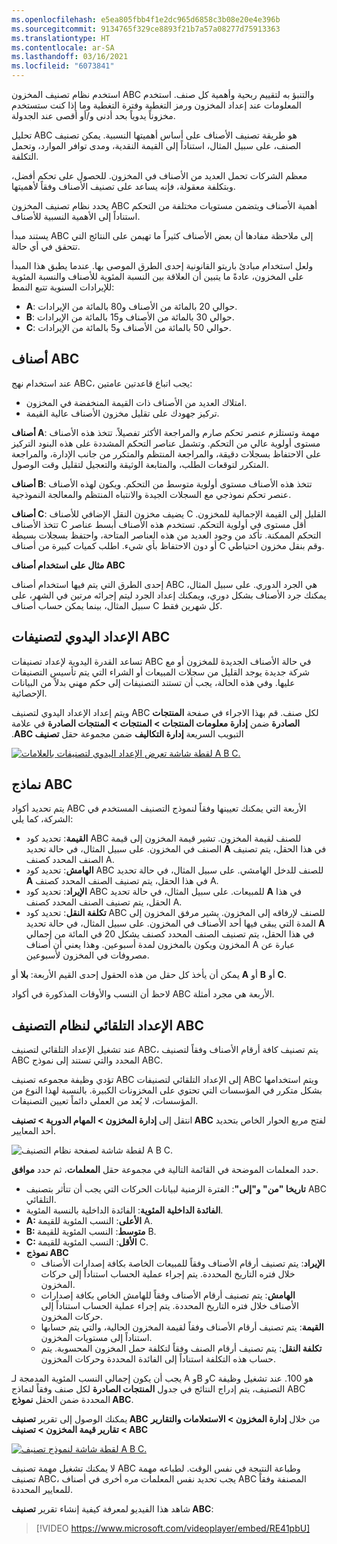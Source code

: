 ```yaml
---
ms.openlocfilehash: e5ea805fbb4f1e2dc965d6858c3b08e20e4e396b
ms.sourcegitcommit: 9134765f329ce8893f21b7a57a08277d75913363
ms.translationtype: HT
ms.contentlocale: ar-SA
ms.lasthandoff: 03/16/2021
ms.locfileid: "6073841"
---
```

استخدم نظام تصنيف المخزون ABC والتنبؤ به لتقييم ربحية وأهمية كل صنف. استخدم المعلومات عند إعداد المخزون ورمز التغطية وفترة التغطية وما إذا كنت ستستخدم مخزوناً يدوياً بحد أدنى و/أو أقصى عند الجدولة. 

تحليل ABC هو طريقة تصنيف الأصناف على أساس أهميتها النسبية. يمكن تصنيف الصنف، على سبيل المثال، استناداً إلى القيمة النقدية، ومدى توافر الموارد، وتحمل التكلفة.

معظم الشركات تحمل العديد من الأصناف في المخزون. للحصول على تحكم أفضل، وبتكلفة معقولة، فإنه يساعد على تصنيف الأصناف وفقاً لأهميتها.

يحدد نظام تصنيف المخزون ABC أهمية الأصناف ويتضمن مستويات مختلفة من التحكم استناداً إلى الأهمية النسبية للأصناف.

يستند مبدأ ABC إلى ملاحظة مفادها أن بعض الأصناف كثيراً ما تهيمن على النتائج التي تتحقق في أي حالة.

ولعل استخدام مبادئ باريتو القانونية إحدى الطرق الموصى بها. عندما يطبق هذا المبدأ على المخزون، عادةً ما يتبين أن العلاقة بين النسبة المئوية للأصناف والنسبة المئوية للإيرادات السنوية تتبع النمط:

- **A**: حوالي 20 بالمائة من الأصناف و80 بالمائة من الإيرادات.
- **B**: حوالي 30 بالمائة من الأصناف و15 بالمائة من الإيرادات.
- **C**: حوالي 50 بالمائة من الأصناف و5 بالمائة من الإيرادات.

## <a name="abc-items"></a>أصناف ABC 

عند استخدام نهج ABC، يجب اتباع قاعدتين عامتين:

- امتلاك العديد من الأصناف ذات القيمة المنخفضة في المخزون.
- تركيز جهودك على تقليل مخزون الأصناف عالية القيمة.

**أصناف A**: مهمة وتستلزم عنصر تحكم صارم والمراجعة الأكثر تفصيلاً. تتخذ هذه الأصناف مستوى أولوية عالي من التحكم. وتشمل عناصر التحكم المشددة على هذه البنود التركيز على الاحتفاظ بسجلات دقيقة، والمراجعة المنتظم والمتكرر من جانب الإدارة، والمراجعة المتكرر لتوقعات الطلب، والمتابعة الوثيقة والتعجيل لتقليل وقت الوصول.

**أصناف B**: تتخذ هذه الأصناف مستوى أولوية متوسط من التحكم. ويكون لهذه الأصناف عنصر تحكم نموذجي مع السجلات الجيدة والانتباه المنتظم والمعالجة النموذجية.

**أصناف C**: يضيف مخزون النقل الإضافي للأصناف C القليل إلى القيمة الإجمالية للمخزون. تتخذ الأصناف C أقل مستوى في أولوية التحكم. تستخدم هذه الأصناف أبسط عناصر التحكم الممكنة. تأكد من وجود العديد من هذه العناصر المتاحة، واحتفظ بسجلات بسيطة أو دون الاحتفاظ بأي شيء. اطلب كميات كبيرة من أصناف C وقم بنقل مخزون احتياطي.

**مثال على استخدام أصناف ABC**

إحدى الطرق التي يتم فيها استخدام أصناف ABC هي الجرد الدوري. على سبيل المثال، يمكنك جرد الأصناف بشكل دوري، ويمكنك إعداد الجرد ليتم إجرائه مرتين في الشهر، على سبيل المثال، بينما يمكن حساب أصناف C كل شهرين فقط. 

## <a name="manual-setup-of-abc-classifications"></a>الإعداد اليدوي لتصنيفات ABC 

تساعد القدرة اليدوية لإعداد تصنيفات ABC في حالة الأصناف الجديدة للمخزون أو مع شركة جديدة يوجد القليل من سجلات المبيعات أو الشراء التي يتم تأسيس التصنيفات عليها. وفي هذه الحالة، يجب أن تستند التصنيفات إلى حكم مهني بدلاً من البيانات الإحصائية.

ويتم إعداد الإعداد اليدوي لتصنيف ABC لكل صنف. قم بهذا الاجراء في صفحة **المنتجات الصادرة** ضمن **‬‏‫إدارة معلومات المنتجات > المنتجات > المنتجات الصادرة** في علامة التبويب السريعة **إدارة التكاليف** ضمن مجموعة حقل **تصنيف ABC**.
 
[![لقطة شاشة تعرض الإعداد اليدوي لتصنيفات بالعلامات A B C.](../media/manual-abc.png)](../media/manual-abc.png#lightbox)

## <a name="abc-models"></a>نماذج ABC 

يتم تحديد أكواد ABC الأربعة التي يمكنك تعيينها وفقاً لنموذج التصنيف المستخدم في الشركة، كما يلي:

- **القيمة**: تحديد كود ABC للصنف لقيمة المخزون. تشير قيمة المخزون إلى قيمة الصنف في المخزون. على سبيل المثال، في حالة تحديد **A** في هذا الحقل، يتم تصنيف الصنف المحدد كصنف A.
- **الهامش**: تحديد كود ABC للصنف للدخل الهامشي. على سبيل المثال، في حالة تحديد **A** في هذا الحقل، يتم تصنيف الصنف المحدد كصنف A.
- **الإيراد**: تحديد كود ABC للمبيعات. على سبيل المثال، في حالة تحديد **A** في هذا الحقل، يتم تصنيف الصنف المحدد كصنف A.
- **تكلفة النقل**: تحديد كود ABC للصنف لإرفاقه إلى المخزون. يشير مرفق المخزون إلى المدة التي يبقى فيها أحد الأصناف في المخزون. على سبيل المثال، في حالة تحديد **A** في هذا الحقل، يتم تصنيف الصنف المحدد كصنف يشكل 20 في المائة من إجمالي المخزون ويكون بالمخزون لمدة أسبوعين. وهذا يعني أن أصناف A عبارة عن مصروفات في المخزون لأسبوعين.

يمكن أن يأخذ كل حقل من هذه الحقول إحدى القيم الأربعة: **بلا** أو **A** أو **B** أو **C**. 

لاحظ أن النسب والأوقات المذكورة في أكواد ABC الأربعة هي مجرد أمثلة.

## <a name="automatic-setup-of-abc-classification"></a>الإعداد التلقائي لنظام التصنيف ABC 

عند تشغيل الإعداد التلقائي لتصنيف ABC، يتم تصنيف كافة أرقام الأصناف وفقاً لتصنيف ABC المحدد والتي تستند إلى نموذج ABC.

تؤدي وظيفة مجموعه تصنيف ABC إلى الإعداد التلقائي لتصنيفات ABC ويتم استخدامها بشكل متكرر في المؤسسات التي تحتوي على المخزونات الكبيرة. بالنسبة لهذا النوع من المؤسسات، لا يُعد من العملي دائماً تعيين التصنيفات.

انتقل إلى **إدارة المخزون > المهام الدورية > تصنيف ABC** لفتح مربع الحوار الخاص بتحديد أحد المعايير.
  
![لقطة شاشة لصفحة نظام التصنيف A B C.](../media/abc-classification.png)

حدد المعلمات الموضحة في القائمة التالية في مجموعة حقل **المعلمات**، ثم حدد **موافق**.

- **تاريخا "من" و"إلى"**: الفترة الزمنية لبيانات الحركات التي يجب أن تتأثر بتصنيف ABC التلقائي.
- **الفائدة الداخلية المئوية**: الفائدة الداخلية بالنسبة المئوية.
- **A: الأعلى**: النسب المئوية للقيمة A.
- **B: متوسط**: النسب المئوية للقيمة B.
- **C: الأقل**: النسب المئوية للقيمة C.
- **نموذج ABC**
    - **الإيراد**: يتم تصنيف أرقام الأصناف وفقاً للمبيعات الخاصة بكافة إصدارات الأصناف خلال فتره التاريخ المحددة. يتم إجراء عملية الحساب استناداً إلى حركات المخزون.
    - **الهامش**: يتم تصنيف أرقام الأصناف وفقاً للهامش الخاص بكافة إصدارات الأصناف خلال فتره التاريخ المحددة. يتم إجراء عملية الحساب استناداً إلى حركات المخزون.    
    - **القيمة**: يتم تصنيف أرقام الأصناف وفقاً لقيمة المخزون الحالية، والتي يتم حسابها استناداً إلى مستويات المخزون.
    - **تكلفة النقل**: يتم تصنيف أرقام الصنف وفقاً لتكلفة حمل المخزون المحسوبة. يتم حساب هذه التكلفة استناداً إلى الفائدة المحددة وحركات المخزون.

يجب أن يكون إجمالي النسب المئوية المدمجة لـ A وB وC هو 100. عند تشغيل وظيفة التصنيف، يتم إدراج النتائج في جدول **المنتجات الصادرة** لكل صنف وفقاً لنماذج ABC المحددة ضمن الحقل **نموذج ABC**. 

يمكنك الوصول إلى تقرير **تصنيف ABC** من خلال **إدارة المخزون > الاستعلامات والتقارير > تقارير قيمة المخزون > تصنيف ABC**

[![لقطة شاشة لنموذج تصنيف A B C.](../media/abc-class-report.png)](../media/abc-class-report.png#lightbox)

لا يمكنك تشغيل مهمة تصنيف ABC وطباعة النتيجة في نفس الوقت. لطباعه مهمة تصنيف ABC، يجب تحديد نفس المعلمات مره أخرى في أصناف ABC المصنفة وفقاً للمعايير المحددة.

شاهد هذا الفيديو لمعرفة كيفية إنشاء تقرير **تصنيف ABC**:

 > [!VIDEO https://www.microsoft.com/videoplayer/embed/RE41pbU]
